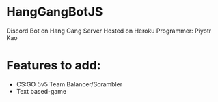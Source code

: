 # HangGangBotJS
Discord Bot on Hang Gang Server Hosted on Heroku
Programmer: Piyotr Kao

# Features to add:
- CS:GO 5v5 Team Balancer/Scrambler
- Text based-game
